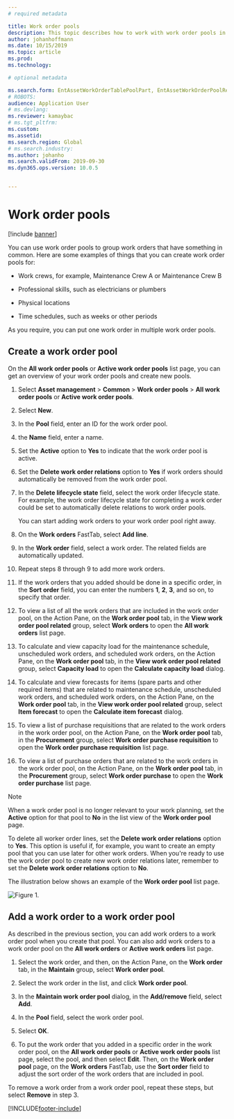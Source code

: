 ```yaml
---
# required metadata

title: Work order pools
description: This topic describes how to work with work order pools in Asset Management.
author: johanhoffmann
ms.date: 10/15/2019
ms.topic: article
ms.prod: 
ms.technology: 

# optional metadata

ms.search.form: EntAssetWorkOrderTablePoolPart, EntAssetWorkOrderPoolReferenceInfoPart, EntAssetWorkOrderPool, EntAssetWorkOrderPoolPreviewPart 
# ROBOTS: 
audience: Application User
# ms.devlang: 
ms.reviewer: kamaybac
# ms.tgt_pltfrm: 
ms.custom: 
ms.assetid: 
ms.search.region: Global
# ms.search.industry: 
ms.author: johanho
ms.search.validFrom: 2019-09-30
ms.dyn365.ops.version: 10.0.5


---
```


# Work order pools

[!include [banner](../../includes/banner.md)]


You can use work order pools to group work orders that have something in common. Here are some examples of things that you can create  work order pools for:

- Work crews, for example, Maintenance Crew A or Maintenance Crew B  

- Professional skills, such as electricians or plumbers  

- Physical locations  

- Time schedules, such as weeks or other periods  

As you require, you can put one work order in multiple work order pools.


## Create a work order pool

On the **All work order pools** or **Active work order pools** list page, you can get an overview of your work order pools and create new pools.

1. Select **Asset management** > **Common** > **Work order pools** > **All work order pools** or **Active work order pools**.

2. Select **New**.

3. In the **Pool** field, enter an ID for the work order pool.

4. the **Name** field, enter a name.

5. Set the **Active** option to **Yes** to indicate that the work order pool is active.

6. Set the **Delete work order relations** option to **Yes** if work orders should automatically be removed from the work order pool.

7. In the **Delete lifecycle state** field, select the work order lifecycle state. For example, the work order lifecycle state for completing a work order could be set to automatically delete relations to work order pools.

    You can start adding work orders to your work order pool right away.

8. On the **Work orders** FastTab, select **Add line**.

9. In the **Work order** field, select a work order. The related fields are automatically updated.

10. Repeat steps 8 through 9 to add more work orders.

11. If the work orders that you added should be done in a specific order, in the **Sort order** field, you can enter the numbers **1**, **2**, **3**, and so on, to specify that order.

12. To view a list of all the work orders that are included in the work order pool, on the Action Pane, on the **Work order pool** tab, in the **View work order pool related** group, select **Work orders** to open the **All work orders** list page.

13. To calculate and view capacity load for the maintenance schedule, unscheduled work orders, and scheduled work orders, on the Action Pane, on the **Work order pool** tab, in the **View work order pool related** group, select **Capacity load** to open the **Calculate capacity load** dialog.

14. To calculate and view forecasts for items (spare parts and other required items) that are related to maintenance schedule, unscheduled work orders, and scheduled work orders, on the Action Pane, on the **Work order pool** tab, in the **View work order pool related** group, select **Item forecast** to open the **Calculate item forecast** dialog.

15. To view a list of purchase requisitions that are related to the work orders in the work order pool, on the Action Pane, on the **Work order pool** tab, in the **Procurement** group, select **Work order purchase requisition** to open the **Work order purchase requisition** list page.

16. To view a list of purchase orders that are related to the work orders in the work order pool, on the Action Pane, on the **Work order pool** tab, in the **Procurement** group, select **Work order purchase** to open the **Work order purchase** list page.

>[!NOTE]
>When a work order pool is no longer relevant to your work planning, set the **Active** option for that pool to **No** in the list view of the **Work order pool** page.

To delete all worker order lines, set the **Delete work order relations** option to **Yes**. This option is useful if, for example, you want to create an empty pool that you can use later for other work orders. When you're ready to use the work order pool to create new work order relations later, remember to set the **Delete work order relations** option to **No**.

The illustration below shows an example of the **Work order pool** list page.

![Figure 1.](media/22-work-orders.png)


## Add a work order to a work order pool

As described in the previous section, you can add work orders to a work order pool when you create that pool. You can also add work orders to a work order pool on the **All work orders** or **Active work orders** list page.

1. Select the work order, and then, on the Action Pane, on the **Work order** tab, in the **Maintain** group, select **Work order pool**.

2. Select the work order in the list, and click **Work order pool**.

3. In the **Maintain work order pool** dialog, in the **Add/remove** field, select **Add**.

4. In the **Pool** field, select the work order pool.

5. Select **OK**.

6. To put the work order that you added in a specific order in the work order pool, on the **All work order pools** or **Active work order pools** list page, select the pool, and then select **Edit**. Then, on the **Work order pool** page, on the **Work orders** FastTab, use the **Sort order** field to adjust the sort order of the work orders that are included in pool.

To remove a work order from a work order pool, repeat these steps, but select **Remove** in step 3.



[!INCLUDE[footer-include](../../../includes/footer-banner.md)]